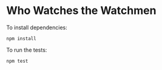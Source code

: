 # Who Watches the Watchmen

To install dependencies:

```npm install```

To run the tests:

```npm test```